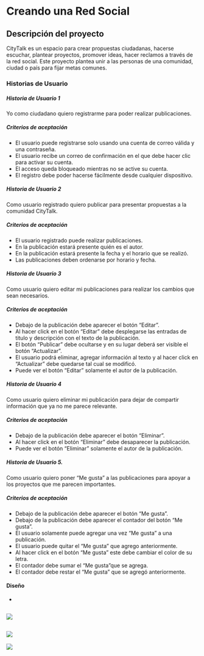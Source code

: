 # Creando una Red Social

## Descripción del proyecto
CityTalk es un espacio para crear propuestas ciudadanas, hacerse escuchar, plantear proyectos, promover ideas, hacer reclamos a través de la red social. Este proyecto plantea unir a las personas de una comunidad, ciudad o país para fijar metas comunes. 

### Historias de Usuario
##### Historia de Usuario 1
Yo como ciudadano quiero registrarme para poder realizar publicaciones.
##### Criterios de aceptación 
-	El usuario puede registrarse solo usando una cuenta de correo válida y una contraseña.
-	El usuario recibe un correo de confirmación en el que debe hacer clic para activar su cuenta.
-	El acceso queda bloqueado mientras no se active su cuenta. 
-	El registro debe poder hacerse fácilmente desde cualquier dispositivo. 


##### Historia de Usuario 2
Como usuario registrado quiero  publicar para presentar propuestas a la comunidad CityTalk.
##### Criterios de aceptación 
-	El usuario registrado puede realizar publicaciones.
-	En la publicación estará presente quién es el autor. 
-	En la publicación estará  presente la fecha y el horario que se realizó. 
-	Las publicaciones deben ordenarse por horario y fecha.


##### Historia de Usuario 3
Como usuario quiero  editar mi publicaciones para  realizar los cambios que sean necesarios.
##### Criterios de aceptación 
-	Debajo de la publicación debe aparecer el botón “Editar”.
-	Al hacer click en el botón “Editar” debe desplegarse las entradas de titulo y descripción con el texto de la publicación. 
-	El botón “Publicar” debe ocultarse y en su lugar deberá ser visible el botón “Actualizar”.
-	El usuario podrá eliminar, agregar información al texto y al hacer click en “Actualizar” debe quedarse tal cual se modificó. 
-	Puede ver el botón “Editar” solamente el autor de la publicación. 
 
##### Historia de Usuario 4
Como usuario quiero eliminar mi publicación para dejar de compartir información que ya no me parece relevante.
##### Criterios de aceptación 
-	Debajo de la publicación debe aparecer el botón “Eliminar”.
-	Al hacer click en el botón “Eliminar” debe desaparecer la publicación. 
-	Puede ver el botón “Eliminar” solamente el autor de la publicación. 

##### Historia de Usuario 5.
Como usuario quiero poner “Me gusta” a las publicaciones para apoyar a los proyectos que me parecen importantes.
##### Criterios de aceptación 
-	Debajo de la publicación debe aparecer el botón “Me gusta”.
-	Debajo de la publicación debe aparecer el contador del botón “Me gusta”.
-	El usuario solamente puede agregar una vez “Me gusta” a una publicación.
-	El usuario puede quitar el “Me gusta” que agrego anteriormente.
-	Al hacer click en el botón “Me gusta” este debe cambiar el color de su letra. 
-	El contador debe sumar el “Me gusta”que  se agrega.
-	El contador debe restar el “Me gusta” que se agregó anteriormente.

#### Diseño

-
![](https://i.ibb.co/VwR6NBx/Movil1.png)
-
![](https://i.ibb.co/gJGCmDD/Movil2.png)
-
![](https://i.ibb.co/thbS7c3/Movil3.png)

